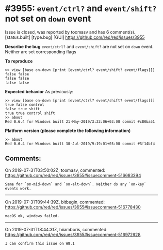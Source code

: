 
#3955: `event/ctrl?` and `event/shift?` not set on `down` event
================================================================================
Issue is closed, was reported by toomasv and has 6 comment(s).
[status.built] [type.bug] [GUI]
<https://github.com/red/red/issues/3955>

**Describe the bug**
`event/ctrl?` and `event/shift?` are not set on `down` event. Neither are set corresponding flags

**To reproduce**
```
>> view [base on-down [print [event/ctrl? event/shift? event/flags]]]
false false 
false false 
false false 
```

**Expected behavior**
As previously:
```
>> view [base on-down [print [event/ctrl? event/shift? event/flags]]]
true false control
false true shift
true true control shift
>> about
Red 0.6.4 for Windows built 21-May-2019/3:23:06+03:00 commit #c80ba51
```

**Platform version (please complete the following information)**
```
>> about
Red 0.6.4 for Windows built 30-Jul-2019/9:19:01+03:00 commit #3f14bf4
```



Comments:
--------------------------------------------------------------------------------

On 2019-07-31T03:50:02Z, toomasv, commented:
<https://github.com/red/red/issues/3955#issuecomment-516683394>

    Same for `on-mid-down` and `on-alt-down`. Neither do any `on-key` events work.

--------------------------------------------------------------------------------

On 2019-07-31T09:44:39Z, bitbegin, commented:
<https://github.com/red/red/issues/3955#issuecomment-516778430>

    macOS ok, windows failed.

--------------------------------------------------------------------------------

On 2019-07-31T18:44:31Z, hiiamboris, commented:
<https://github.com/red/red/issues/3955#issuecomment-516972628>

    I can confirm this issue on W8.1

